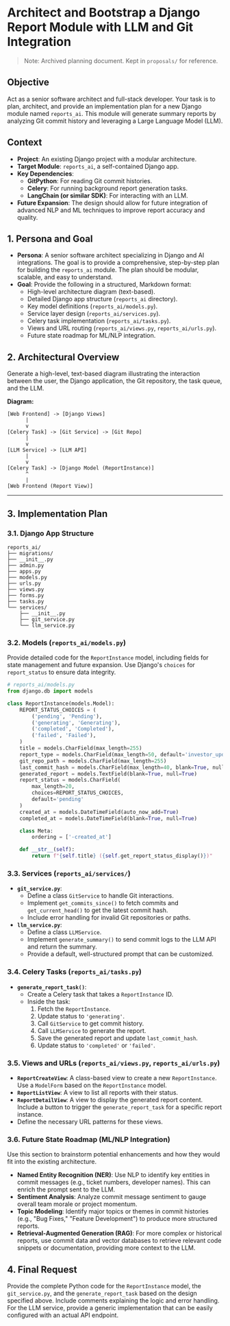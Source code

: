 # Architect and Bootstrap a Django Report Module with LLM and Git Integration

> Note: Archived planning document. Kept in `proposals/` for reference.

## Objective

Act as a senior software architect and full-stack developer. Your task is to plan, architect, and provide an implementation plan for a new Django module named `reports_ai`. This module will generate summary reports by analyzing Git commit history and leveraging a Large Language Model (LLM).

## Context

-   **Project**: An existing Django project with a modular architecture.
-   **Target Module**: `reports_ai`, a self-contained Django app.
-   **Key Dependencies**:
    -   **GitPython**: For reading Git commit histories.
    -   **Celery**: For running background report generation tasks.
    -   **LangChain (or similar SDK)**: For interacting with an LLM.
-   **Future Expansion**: The design should allow for future integration of advanced NLP and ML techniques to improve report accuracy and quality.

## 1. Persona and Goal

-   **Persona**: A senior software architect specializing in Django and AI integrations. The goal is to provide a comprehensive, step-by-step plan for building the `reports_ai` module. The plan should be modular, scalable, and easy to understand.
-   **Goal**: Provide the following in a structured, Markdown format:
    -   High-level architecture diagram (text-based).
    -   Detailed Django app structure (`reports_ai` directory).
    -   Key model definitions (`reports_ai/models.py`).
    -   Service layer design (`reports_ai/services.py`).
    -   Celery task implementation (`reports_ai/tasks.py`).
    -   Views and URL routing (`reports_ai/views.py`, `reports_ai/urls.py`).
    -   Future state roadmap for ML/NLP integration.

## 2. Architectural Overview

Generate a high-level, text-based diagram illustrating the interaction between the user, the Django application, the Git repository, the task queue, and the LLM.

**Diagram:**

```text
[Web Frontend] -> [Django Views]
      |
      v
[Celery Task] -> [Git Service] -> [Git Repo]
      |
      v
[LLM Service] -> [LLM API]
      |
      v
[Celery Task] -> [Django Model (ReportInstance)]
      ^
      |
[Web Frontend (Report View)]
```

---

## 3. Implementation Plan

### 3.1. Django App Structure

```text
reports_ai/
├── migrations/
├── __init__.py
├── admin.py
├── apps.py
├── models.py
├── urls.py
├── views.py
├── forms.py
├── tasks.py
└── services/
    ├── __init__.py
    ├── git_service.py
    └── llm_service.py
```

### 3.2. Models (`reports_ai/models.py`)

Provide detailed code for the `ReportInstance` model, including fields for state management and future expansion. Use Django's `choices` for `report_status` to ensure data integrity.

```python
# reports_ai/models.py
from django.db import models

class ReportInstance(models.Model):
    REPORT_STATUS_CHOICES = (
        ('pending', 'Pending'),
        ('generating', 'Generating'),
        ('completed', 'Completed'),
        ('failed', 'Failed'),
    )
    title = models.CharField(max_length=255)
    report_type = models.CharField(max_length=50, default='investor_update')
    git_repo_path = models.CharField(max_length=255)
    last_commit_hash = models.CharField(max_length=40, blank=True, null=True)
    generated_report = models.TextField(blank=True, null=True)
    report_status = models.CharField(
        max_length=20,
        choices=REPORT_STATUS_CHOICES,
        default='pending'
    )
    created_at = models.DateTimeField(auto_now_add=True)
    completed_at = models.DateTimeField(blank=True, null=True)

    class Meta:
        ordering = ['-created_at']

    def __str__(self):
        return f"{self.title} ({self.get_report_status_display()})"
```

### 3.3. Services (`reports_ai/services/`)

-   **`git_service.py`**:
    -   Define a class `GitService` to handle Git interactions.
    -   Implement `get_commits_since()` to fetch commits and `get_current_head()` to get the latest commit hash.
    -   Include error handling for invalid Git repositories or paths.
-   **`llm_service.py`**:
    -   Define a class `LLMService`.
    -   Implement `generate_summary()` to send commit logs to the LLM API and return the summary.
    -   Provide a default, well-structured prompt that can be customized.

### 3.4. Celery Tasks (`reports_ai/tasks.py`)

-   **`generate_report_task()`**:
    -   Create a Celery task that takes a `ReportInstance` ID.
    -   Inside the task:
        1.  Fetch the `ReportInstance`.
        2.  Update status to `'generating'`.
        3.  Call `GitService` to get commit history.
        4.  Call `LLMService` to generate the report.
        5.  Save the generated report and update `last_commit_hash`.
        6.  Update status to `'completed'` or `'failed'`.

### 3.5. Views and URLs (`reports_ai/views.py`, `reports_ai/urls.py`)

-   **`ReportCreateView`**: A class-based view to create a new `ReportInstance`. Use a `ModelForm` based on the `ReportInstance` model.
-   **`ReportListView`**: A view to list all reports with their status.
-   **`ReportDetailView`**: A view to display the generated report content. Include a button to trigger the `generate_report_task` for a specific report instance.
-   Define the necessary URL patterns for these views.

### 3.6. Future State Roadmap (ML/NLP Integration)

Use this section to brainstorm potential enhancements and how they would fit into the existing architecture.

-   **Named Entity Recognition (NER)**: Use NLP to identify key entities in commit messages (e.g., ticket numbers, developer names). This can enrich the prompt sent to the LLM.
-   **Sentiment Analysis**: Analyze commit message sentiment to gauge overall team morale or project momentum.
-   **Topic Modeling**: Identify major topics or themes in commit histories (e.g., "Bug Fixes," "Feature Development") to produce more structured reports.
-   **Retrieval-Augmented Generation (RAG)**: For more complex or historical reports, use commit data and vector databases to retrieve relevant code snippets or documentation, providing more context to the LLM.

## 4. Final Request

Provide the complete Python code for the `ReportInstance` model, the `git_service.py`, and the `generate_report_task` based on the design specified above. Include comments explaining the logic and error handling. For the LLM service, provide a generic implementation that can be easily configured with an actual API endpoint.
